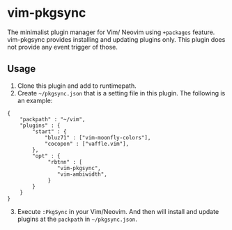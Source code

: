 
# vim-pkgsync

The minimalist plugin manager for Vim/ Neovim using `+packages` feature.
vim-pkgsync provides installing and updating plugins only.
This plugin does not provide any event trigger of those.

## Usage

1. Clone this plugin and add to runtimepath.
2. Create `~/pkgsync.json` that is a setting file in this plugin.
The following is an example:

```
{
    "packpath" : "~/vim",
    "plugins" : {
        "start" : {
            "bluz71" : ["vim-moonfly-colors"],
            "cocopon" : ["vaffle.vim"],
        },
        "opt" : {
             "rbtnn" : [
                "vim-pkgsync",
                "vim-ambiwidth",
             }
        }
    }
}
```

3. Execute `:PkgSync` in your Vim/Neovim. And then will install and update plugins at the `packpath` in `~/pkgsync.json`.
